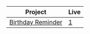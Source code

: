 | Project                                                                                                                     | Live                                                                         |
 | --------------------------------------------------------------------------------------------------------------------------- | --------------------------------------------------------------------------------- |
| [Birthday Reminder](https://github.com/isinnur/react-projects/tree/main/birthday-reminder)                       |    [1](https://fancy-blancmange-0191bb.netlify.app)|
